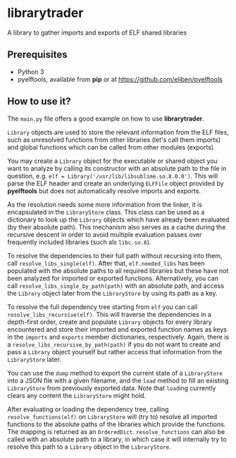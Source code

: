 # librarytrader
A library to gather imports and exports of ELF shared libraries

## Prerequisites
- Python 3
- pyelftools, available from **pip** or at https://github.com/eliben/pyelftools

## How to use it?
The `main.py` file offers a good example on how to use **librarytrader**.

`Library` objects are used to store the relevant information from the ELF files,
such as unresolved functions from other libraries (let's call them imports) and
global functions which can be called from other modules (exports).

You may create a `Library` object for the executable or shared object you want
to analyze by calling its constructor with an absolute path to the file in
question, e.g.  `elf = Library('/usr/lib/libsublime.so.8.0.0')`. This will parse
the ELF header and create an underlying `ELFFile` object provided by
**pyelftools** but does not automatically resolve imports and exports.

As the resolution needs some more information from the linker, it is
encapsulated in the `LibraryStore` class. This class can be used as a
dictionary to look up the `Library` objects which have already been evaluated
(by their absolute path). This mechanism also serves as a cache during the
recursive descent in order to avoid multiple evaluation passes over frequently
included libraries (such als `libc.so.6`).

To resolve the dependencies to their full path without recursing into them,
call `resolve_libs_single(elf)`. After that, `elf.needed_libs` has been
populated with the absolute paths to all required libraries but these have not
been analyzed for imported or exported functions. Alternatively, you can call
`resolve_libs_single_by_path(path)` with an absolute path, and access the
`Library` object later from the `LibraryStore` by using its path as a key.

To resolve the full dependency tree starting from `elf` you can call
`resolve_libs_recursive(elf)`. This will traverse the dependencies in a
depth-first order, create and populate `Library` objects for every library
encountered and store their imported and exported function names as keys in the
`imports` and `exports` member dictionaries, respectively. Again, there is a
`resolve_libs_recursive_by_path(path)` if you do not want to create and pass a
`Library` object yourself but rather access that information from the
`LibraryStore` later.

You can use the `dump` method to export the current state of a `LibraryStore`
into a JSON file with a given filename, and the `load` method to fill an
existing `LibraryStore` from previously exported data. Note that `load`ing
currently clears any content the `LibraryStore` might hold.

After evaluating or loading the dependency tree, calling
`resolve_functions(elf)` on `LibraryStore` will (try to) resolve all imported
functions to the absolute paths of the libraries which provide the functions.
The mapping is returned as an `OrderedDict`. `resolve_functions` can also be
called with an absolute path to a library, in which case it will internally
try to resolve this path to a `Library` object in the `LibraryStore`.
